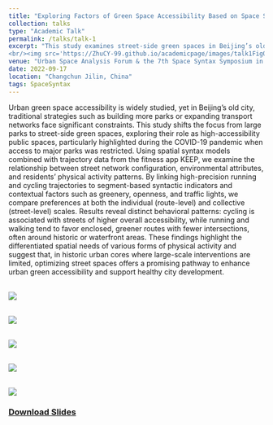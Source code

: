 ```yaml
---
title: "Exploring Factors of Green Space Accessibility Based on Space Syntax: A Case Study of Beijing’s Old City"
collection: talks
type: "Academic Talk"
permalink: /talks/talk-1
excerpt: "This study examines street-side green spaces in Beijing’s old city as alternative high-accessibility areas when park expansion is limited. Using spatial syntax and fitness app trajectory data, we analyze how street network and environmental factors influence running and cycling route choices. Results show distinct preferences for different activities, highlighting the potential of optimizing street spaces to improve urban green accessibility.
<br/><img src='https://ZhuCY-99.github.io/academicpage/images/talk1Fig0.jpg'>"
venue: "Urban Space Analysis Forum & the 7th Space Syntax Symposium in China"
date: 2022-09-17
location: "Changchun Jilin, China"
tags: SpaceSyntax
---
```


Urban green space accessibility is widely studied, yet in Beijing’s old city, traditional strategies such as building more parks or expanding transport networks face significant constraints. This study shifts the focus from large parks to street-side green spaces, exploring their role as high-accessibility public spaces, particularly highlighted during the COVID-19 pandemic when access to major parks was restricted. Using spatial syntax models combined with trajectory data from the fitness app KEEP, we examine the relationship between street network configuration, environmental attributes, and residents’ physical activity patterns. By linking high-precision running and cycling trajectories to segment-based syntactic indicators and contextual factors such as greenery, openness, and traffic lights, we compare preferences at both the individual (route-level) and collective (street-level) scales. Results reveal distinct behavioral patterns: cycling is associated with streets of higher overall accessibility, while running and walking tend to favor enclosed, greener routes with fewer intersections, often around historic or waterfront areas. These findings highlight the differentiated spatial needs of various forms of physical activity and suggest that, in historic urban cores where large-scale interventions are limited, optimizing street spaces offers a promising pathway to enhance urban green accessibility and support healthy city development.

<br/><img src='https://ZhuCY-99.github.io/academicpage/images/talk1Fig0.jpg'>

<br/><img src='https://ZhuCY-99.github.io/academicpage/images/talk1Fig1.jpg'>

<br/><img src='https://ZhuCY-99.github.io/academicpage/images/talk1Fig2.jpg'>

<br/><img src='https://ZhuCY-99.github.io/academicpage/images/talk1Fig3.jpg'>

<br/><img src='https://ZhuCY-99.github.io/academicpage/images/talk1Fig4.jpg'>

### [Download Slides](https://ZhuCY-99.github.io/academicpage/files/talk1PDF.pdf)
